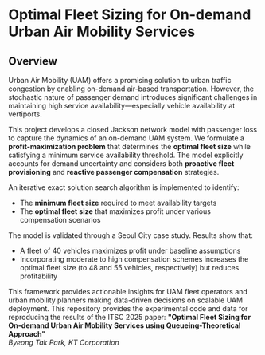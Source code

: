 # Optimal Fleet Sizing for On-demand Urban Air Mobility Services
## Overview

Urban Air Mobility (UAM) offers a promising solution to urban traffic congestion by enabling on-demand air-based transportation. However, the stochastic nature of passenger demand introduces significant challenges in maintaining high service availability—especially vehicle availability at vertiports.

This project develops a closed Jackson network model with passenger loss to capture the dynamics of an on-demand UAM system. We formulate a **profit-maximization problem** that determines the **optimal fleet size** while satisfying a minimum service availability threshold. The model explicitly accounts for demand uncertainty and considers both **proactive fleet provisioning** and **reactive passenger compensation** strategies.

An iterative exact solution search algorithm is implemented to identify:
- The **minimum fleet size** required to meet availability targets
- The **optimal fleet size** that maximizes profit under various compensation scenarios

The model is validated through a Seoul City case study. Results show that:
- A fleet of 40 vehicles maximizes profit under baseline assumptions
- Incorporating moderate to high compensation schemes increases the optimal fleet size (to 48 and 55 vehicles, respectively) but reduces profitability

This framework provides actionable insights for UAM fleet operators and urban mobility planners making data-driven decisions on scalable UAM deployment.
This repository provides the experimental code and data for reproducing the results of the ITSC 2025 paper:
**"Optimal Fleet Sizing for On-demand Urban Air Mobility Services using Queueing-Theoretical Approach"**  
*Byeong Tak Park, KT Corporation*
